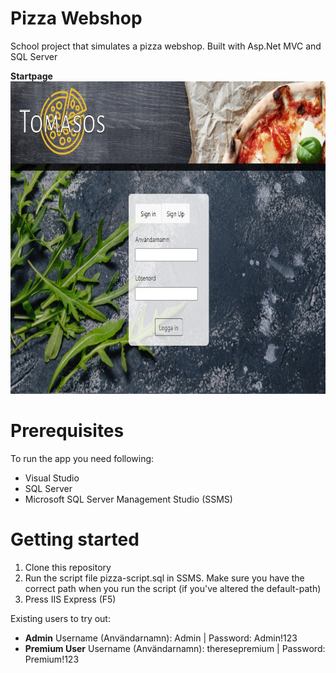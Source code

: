 # Pizza Webshop

School project that simulates a pizza webshop. Built with Asp.Net MVC and SQL Server

**Startpage**<br>
<img src="https://github.com/thereseberg/pizzashop/blob/master/Images/startpage.jpg" height="500">

# Prerequisites

To run the app you need following:
- Visual Studio
- SQL Server
- Microsoft SQL Server Management Studio (SSMS)

# Getting started

1. Clone this repository
2. Run the script file pizza-script.sql in SSMS. Make sure you have the correct path when you run the script (if you've altered the default-path)
3. Press IIS Express (F5)

Existing users to try out:
- **Admin** Username (Användarnamn): Admin | Password: Admin!123
- **Premium User** Username (Användarnamn): theresepremium | Password: Premium!123
